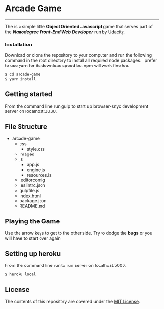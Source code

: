 # Arcade Game
---
The is a simple little **Object Oriented Javascript** game that serves part of the **_Nanodegree Front-End Web Developer_** run by Udacity.


### Installation

Download or clone the repository to your computer and run the following command in the root directory
to install all required node packages. I prefer to use yarn for its download speed but npm will work fine too.

```sh
$ cd arcade-game
$ yarn install
```

## Getting started

From the command line run gulp to start up browser-snyc development server on localhost:3030.

## File Structure

- arcade-game
  - css
    - style.css
  - images
  - js
    - app.js
    - engine.js
    - resources.js
  - .editorconfig
  - .eslintrc.json
  - gulpfile.js
  - index.html
  - package.json
  - README.md

## Playing the Game

Use the arrow keys to get to the other side. Try to dodge the **bugs** or you will have to start over again.  

## Setting up heroku

From the command line run to run server on localhost:5000.

```sh
$ heroku local
```

## License

The contents of this repository are covered under the [MIT License](LICENSE).
